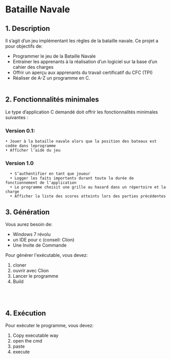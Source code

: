 # Bataille Navale

## 1. Description
Il s’agit d’un jeu implémentant les règles de la bataille navale. Ce projet a pour objectifs de:

- Programmer le jeu de la Bataille Navale
- Entrainer les apprenants à la réalisation d’un logiciel sur la base d’un cahier des charges
- Offrir un aperçu aux apprenants du travail certificatif du CFC (TPI)
- Réaliser de A-Z un programme en C.
<br><br>


## 2. Fonctionnalités minimales

Le type d’application C demandé doit offrir les fonctionnalités minimales suivantes :

### Version 0.1:

    • Jouer à la bataille navale alors que la position des bateaux est codée dans leprogramme
    • Afficher l’aide du jeu

### Version 1.0

      • S’authentifier en tant que joueur
      • Logger les faits importants durant toute la durée de fonctionnement de l’application
      • Le programme choisit une grille au hasard dans un répertoire et la charge
      • Afficher la liste des scores atteints lors des parties précédentes

## 3. Génération

Vous aurez besoin de:

- Windows 7 révolu
- un IDE pour c (conseil: Clion)
- Une Invite de Commande


Pour générer l'exécutable, vous devez:

1. cloner
1. ouvrir avec Clion
1. Lancer le programme
1. Build



<br><br>
## 4. Exécution

Pour exécuter le programme, vous devez:

1. Copy executable way
1. open the cmd
1. paste
1. execute

